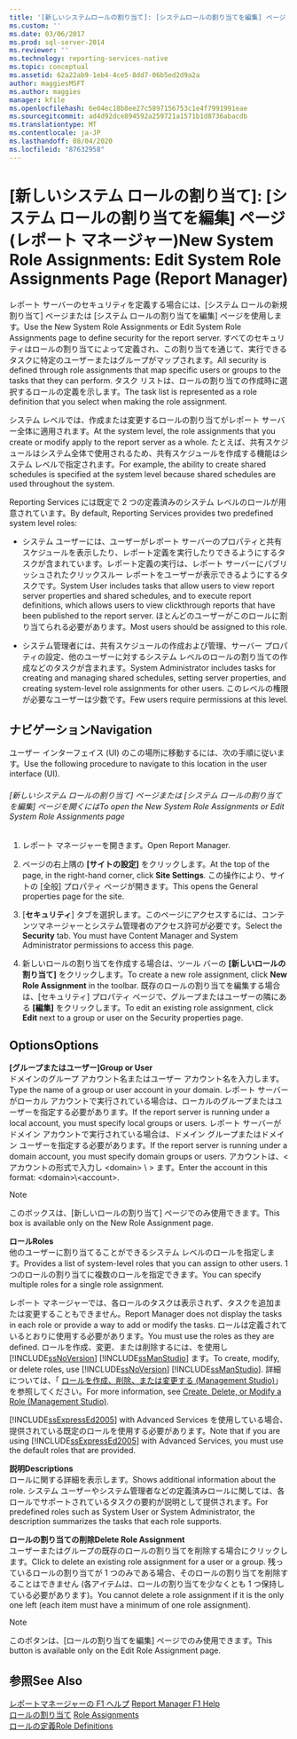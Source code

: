 ```yaml
---
title: '[新しいシステムロールの割り当て]: [システムロールの割り当てを編集] ページ (レポートマネージャー) |Microsoft Docs'
ms.custom: ''
ms.date: 03/06/2017
ms.prod: sql-server-2014
ms.reviewer: ''
ms.technology: reporting-services-native
ms.topic: conceptual
ms.assetid: 62a22ab9-1eb4-4ce5-8dd7-06b5ed2d9a2a
author: maggiesMSFT
ms.author: maggies
manager: kfile
ms.openlocfilehash: 6e04ec18b8ee27c5897156753c1e4f7991991eae
ms.sourcegitcommit: ad4d92dce894592a259721a1571b1d8736abacdb
ms.translationtype: MT
ms.contentlocale: ja-JP
ms.lasthandoff: 08/04/2020
ms.locfileid: "87632958"
---
```

# <a name="new-system-role-assignments-edit-system-role-assignments-page-report-manager"></a><span data-ttu-id="dcb9f-102">[新しいシステム ロールの割り当て]: [システム ロールの割り当てを編集] ページ (レポート マネージャー)</span><span class="sxs-lookup"><span data-stu-id="dcb9f-102">New System Role Assignments: Edit System Role Assignments Page (Report Manager)</span></span>
  <span data-ttu-id="dcb9f-103">レポート サーバーのセキュリティを定義する場合には、[システム ロールの新規割り当て] ページまたは [システム ロールの割り当てを編集] ページを使用します。</span><span class="sxs-lookup"><span data-stu-id="dcb9f-103">Use the New System Role Assignments or Edit System Role Assignments page to define security for the report server.</span></span> <span data-ttu-id="dcb9f-104">すべてのセキュリティはロールの割り当てによって定義され、この割り当てを通じて、実行できるタスクに特定のユーザーまたはグループがマップされます。</span><span class="sxs-lookup"><span data-stu-id="dcb9f-104">All security is defined through role assignments that map specific users or groups to the tasks that they can perform.</span></span> <span data-ttu-id="dcb9f-105">タスク リストは、ロールの割り当ての作成時に選択するロールの定義を示します。</span><span class="sxs-lookup"><span data-stu-id="dcb9f-105">The task list is represented as a role definition that you select when making the role assignment.</span></span>  
  
 <span data-ttu-id="dcb9f-106">システム レベルでは、作成または変更するロールの割り当てがレポート サーバー全体に適用されます。</span><span class="sxs-lookup"><span data-stu-id="dcb9f-106">At the system level, the role assignments that you create or modify apply to the report server as a whole.</span></span> <span data-ttu-id="dcb9f-107">たとえば、共有スケジュールはシステム全体で使用されるため、共有スケジュールを作成する機能はシステム レベルで指定されます。</span><span class="sxs-lookup"><span data-stu-id="dcb9f-107">For example, the ability to create shared schedules is specified at the system level because shared schedules are used throughout the system.</span></span>  
  
 <span data-ttu-id="dcb9f-108">Reporting Services には既定で 2 つの定義済みのシステム レベルのロールが用意されています。</span><span class="sxs-lookup"><span data-stu-id="dcb9f-108">By default, Reporting Services provides two predefined system level roles:</span></span>  
  
-   <span data-ttu-id="dcb9f-109">システム ユーザーには、ユーザーがレポート サーバーのプロパティと共有スケジュールを表示したり、レポート定義を実行したりできるようにするタスクが含まれています。レポート定義の実行は、レポート サーバーにパブリッシュされたクリックスルー レポートをユーザーが表示できるようにするタスクです。</span><span class="sxs-lookup"><span data-stu-id="dcb9f-109">System User includes tasks that allow users to view report server properties and shared schedules, and to execute report definitions, which allows users to view clickthrough reports that have been published to the report server.</span></span> <span data-ttu-id="dcb9f-110">ほとんどのユーザーがこのロールに割り当てられる必要があります。</span><span class="sxs-lookup"><span data-stu-id="dcb9f-110">Most users should be assigned to this role.</span></span>  
  
-   <span data-ttu-id="dcb9f-111">システム管理者には、共有スケジュールの作成および管理、サーバー プロパティの設定、他のユーザーに対するシステム レベルのロールの割り当ての作成などのタスクが含まれます。</span><span class="sxs-lookup"><span data-stu-id="dcb9f-111">System Administrator includes tasks for creating and managing shared schedules, setting server properties, and creating system-level role assignments for other users.</span></span> <span data-ttu-id="dcb9f-112">このレベルの権限が必要なユーザーは少数です。</span><span class="sxs-lookup"><span data-stu-id="dcb9f-112">Few users require permissions at this level.</span></span>  
  
## <a name="navigation"></a><span data-ttu-id="dcb9f-113">ナビゲーション</span><span class="sxs-lookup"><span data-stu-id="dcb9f-113">Navigation</span></span>  
 <span data-ttu-id="dcb9f-114">ユーザー インターフェイス (UI) のこの場所に移動するには、次の手順に従います。</span><span class="sxs-lookup"><span data-stu-id="dcb9f-114">Use the following procedure to navigate to this location in the user interface (UI).</span></span>  
  
###### <a name="to-open-the-new-system-role-assignments-or-edit-system-role-assignments-page"></a><span data-ttu-id="dcb9f-115">[新しいシステム ロールの割り当て] ページまたは [システム ロールの割り当てを編集] ページを開くには</span><span class="sxs-lookup"><span data-stu-id="dcb9f-115">To open the New System Role Assignments or Edit System Role Assignments page</span></span>  
  
1.  <span data-ttu-id="dcb9f-116">レポート マネージャーを開きます。</span><span class="sxs-lookup"><span data-stu-id="dcb9f-116">Open Report Manager.</span></span>  
  
2.  <span data-ttu-id="dcb9f-117">ページの右上隅の **[サイトの設定]** をクリックします。</span><span class="sxs-lookup"><span data-stu-id="dcb9f-117">At the top of the page, in the right-hand corner, click **Site Settings**.</span></span> <span data-ttu-id="dcb9f-118">この操作により、サイトの [全般] プロパティ ページが開きます。</span><span class="sxs-lookup"><span data-stu-id="dcb9f-118">This opens the General properties page for the site.</span></span>  
  
3.  <span data-ttu-id="dcb9f-119">[**セキュリティ**] タブを選択します。このページにアクセスするには、コンテンツマネージャーとシステム管理者のアクセス許可が必要です。</span><span class="sxs-lookup"><span data-stu-id="dcb9f-119">Select the **Security** tab. You must have Content Manager and System Administrator permissions to access this page.</span></span>  
  
4.  <span data-ttu-id="dcb9f-120">新しいロールの割り当てを作成する場合は、ツール バーの **[新しいロールの割り当て]** をクリックします。</span><span class="sxs-lookup"><span data-stu-id="dcb9f-120">To create a new role assignment, click **New Role Assignment** in the toolbar.</span></span> <span data-ttu-id="dcb9f-121">既存のロールの割り当てを編集する場合は、[セキュリティ] プロパティ ページで、グループまたはユーザーの隣にある **[編集]** をクリックします。</span><span class="sxs-lookup"><span data-stu-id="dcb9f-121">To edit an existing role assignment, click **Edit** next to a group or user on the Security properties page.</span></span>  
  
## <a name="options"></a><span data-ttu-id="dcb9f-122">Options</span><span class="sxs-lookup"><span data-stu-id="dcb9f-122">Options</span></span>  
 <span data-ttu-id="dcb9f-123">**[グループまたはユーザー]**</span><span class="sxs-lookup"><span data-stu-id="dcb9f-123">**Group or User**</span></span>  
 <span data-ttu-id="dcb9f-124">ドメインのグループ アカウント名またはユーザー アカウント名を入力します。</span><span class="sxs-lookup"><span data-stu-id="dcb9f-124">Type the name of a group or user account in your domain.</span></span> <span data-ttu-id="dcb9f-125">レポート サーバーがローカル アカウントで実行されている場合は、ローカルのグループまたはユーザーを指定する必要があります。</span><span class="sxs-lookup"><span data-stu-id="dcb9f-125">If the report server is running under a local account, you must specify local groups or users.</span></span> <span data-ttu-id="dcb9f-126">レポート サーバーがドメイン アカウントで実行されている場合は、ドメイン グループまたはドメイン ユーザーを指定する必要があります。</span><span class="sxs-lookup"><span data-stu-id="dcb9f-126">If the report server is running under a domain account, you must specify domain groups or users.</span></span> <span data-ttu-id="dcb9f-127">アカウントは、<アカウントの形式で入力し \<domain> \\ \> ます。</span><span class="sxs-lookup"><span data-stu-id="dcb9f-127">Enter the account in this format: \<domain>\\<account\>.</span></span>  
  
> [!NOTE]  
>  <span data-ttu-id="dcb9f-128">このボックスは、[新しいロールの割り当て] ページでのみ使用できます。</span><span class="sxs-lookup"><span data-stu-id="dcb9f-128">This box is available only on the New Role Assignment page.</span></span>  
  
 <span data-ttu-id="dcb9f-129">**ロール**</span><span class="sxs-lookup"><span data-stu-id="dcb9f-129">**Roles**</span></span>  
 <span data-ttu-id="dcb9f-130">他のユーザーに割り当てることができるシステム レベルのロールを指定します。</span><span class="sxs-lookup"><span data-stu-id="dcb9f-130">Provides a list of system-level roles that you can assign to other users.</span></span> <span data-ttu-id="dcb9f-131">1 つのロールの割り当てに複数のロールを指定できます。</span><span class="sxs-lookup"><span data-stu-id="dcb9f-131">You can specify multiple roles for a single role assignment.</span></span>  
  
 <span data-ttu-id="dcb9f-132">レポート マネージャーでは、各ロールのタスクは表示されず、タスクを追加または変更することもできません。</span><span class="sxs-lookup"><span data-stu-id="dcb9f-132">Report Manager does not display the tasks in each role or provide a way to add or modify the tasks.</span></span> <span data-ttu-id="dcb9f-133">ロールは定義されているとおりに使用する必要があります。</span><span class="sxs-lookup"><span data-stu-id="dcb9f-133">You must use the roles as they are defined.</span></span> <span data-ttu-id="dcb9f-134">ロールを作成、変更、または削除するには、を使用し [!INCLUDE[ssNoVersion](../includes/ssnoversion-md.md)] [!INCLUDE[ssManStudio](../includes/ssmanstudio-md.md)] ます。</span><span class="sxs-lookup"><span data-stu-id="dcb9f-134">To create, modify, or delete roles, use [!INCLUDE[ssNoVersion](../includes/ssnoversion-md.md)] [!INCLUDE[ssManStudio](../includes/ssmanstudio-md.md)].</span></span> <span data-ttu-id="dcb9f-135">詳細については、「 [ロールを作成、削除、または変更する &#40;Management Studio&#41;](security/role-definitions-create-delete-or-modify.md)」を参照してください。</span><span class="sxs-lookup"><span data-stu-id="dcb9f-135">For more information, see [Create, Delete, or Modify a Role &#40;Management Studio&#41;](security/role-definitions-create-delete-or-modify.md).</span></span>  
  
 <span data-ttu-id="dcb9f-136">[!INCLUDE[ssExpressEd2005](../includes/ssexpressed2005-md.md)] with Advanced Services を使用している場合、提供されている既定のロールを使用する必要があります。</span><span class="sxs-lookup"><span data-stu-id="dcb9f-136">Note that if you are using [!INCLUDE[ssExpressEd2005](../includes/ssexpressed2005-md.md)] with Advanced Services, you must use the default roles that are provided.</span></span>  
  
 <span data-ttu-id="dcb9f-137">**説明**</span><span class="sxs-lookup"><span data-stu-id="dcb9f-137">**Descriptions**</span></span>  
 <span data-ttu-id="dcb9f-138">ロールに関する詳細を表示します。</span><span class="sxs-lookup"><span data-stu-id="dcb9f-138">Shows additional information about the role.</span></span> <span data-ttu-id="dcb9f-139">システム ユーザーやシステム管理者などの定義済みロールに関しては、各ロールでサポートされているタスクの要約が説明として提供されます。</span><span class="sxs-lookup"><span data-stu-id="dcb9f-139">For predefined roles such as System User or System Administrator, the description summarizes the tasks that each role supports.</span></span>  
  
 <span data-ttu-id="dcb9f-140">**ロールの割り当ての削除**</span><span class="sxs-lookup"><span data-stu-id="dcb9f-140">**Delete Role Assignment**</span></span>  
 <span data-ttu-id="dcb9f-141">ユーザーまたはグループの既存のロールの割り当てを削除する場合にクリックします。</span><span class="sxs-lookup"><span data-stu-id="dcb9f-141">Click to delete an existing role assignment for a user or a group.</span></span> <span data-ttu-id="dcb9f-142">残っているロールの割り当てが 1 つのみである場合、そのロールの割り当てを削除することはできません (各アイテムは、ロールの割り当てを少なくとも 1 つ保持している必要があります)。</span><span class="sxs-lookup"><span data-stu-id="dcb9f-142">You cannot delete a role assignment if it is the only one left (each item must have a minimum of one role assignment).</span></span>  
  
> [!NOTE]  
>  <span data-ttu-id="dcb9f-143">このボタンは、[ロールの割り当てを編集] ページでのみ使用できます。</span><span class="sxs-lookup"><span data-stu-id="dcb9f-143">This button is available only on the Edit Role Assignment page.</span></span>  
  
## <a name="see-also"></a><span data-ttu-id="dcb9f-144">参照</span><span class="sxs-lookup"><span data-stu-id="dcb9f-144">See Also</span></span>  
 <span data-ttu-id="dcb9f-145">[レポートマネージャーの F1 ヘルプ](../../2014/reporting-services/report-manager-f1-help.md) </span><span class="sxs-lookup"><span data-stu-id="dcb9f-145">[Report Manager F1 Help](../../2014/reporting-services/report-manager-f1-help.md) </span></span>  
 <span data-ttu-id="dcb9f-146">[ロールの割り当て](security/role-assignments.md) </span><span class="sxs-lookup"><span data-stu-id="dcb9f-146">[Role Assignments](security/role-assignments.md) </span></span>  
 [<span data-ttu-id="dcb9f-147">ロールの定義</span><span class="sxs-lookup"><span data-stu-id="dcb9f-147">Role Definitions</span></span>](security/role-definitions.md)  
  
  

